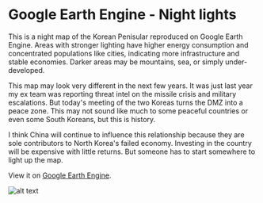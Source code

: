 # Google Earth Engine - Night lights

This is a night map of the Korean Penisular reproduced on Google Earth Engine. Areas with stronger lighting have higher energy consumption and concentrated populations like cities, indicating more infrastructure and stable economies. Darker areas may be mountains, sea, or simply under-developed.

This map may look very different in the next few years. It was just last year my ex team was reporting threat intel on the missile crisis and military escalations. But today's meeting of the two Koreas turns the DMZ into a peace zone. This may not sound like much to some peaceful countries or even some South Koreans, but this is history. 

I think China will continue to influence this relationship because they are sole contributors to North Korea's failed economy. Investing in the country will be expensive with little returns. But someone has to start somewhere to light up the map.

View it on [Google Earth Engine](https://code.earthengine.google.com/e70bbf0aef1655a7a5c1ea32ad608b69).

![alt text](https://raw.githubusercontent.com/mayojich/Google-Earth-Engine/master/Night-Lights/Korean%20Peninsular_Night-lights.jpg "Night Lights")
